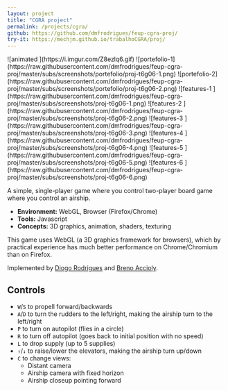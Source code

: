 ```yaml
---
layout: project
title: "CGRA project"
permalink: /projects/cgra/
github: https://github.com/dmfrodrigues/feup-cgra-proj/
try-it: https://mechjm.github.io/trabalhoCGRA/proj/
---
```


<div class="scroll" markdown="1">
![animated    ](https://i.imgur.com/Z8ezlq6.gif)
![portefolio-1](https://raw.githubusercontent.com/dmfrodrigues/feup-cgra-proj/master/subs/screenshots/portefolio/proj-t6g06-1.png)
![portefolio-2](https://raw.githubusercontent.com/dmfrodrigues/feup-cgra-proj/master/subs/screenshots/portefolio/proj-t6g06-2.png)
![features-1  ](https://raw.githubusercontent.com/dmfrodrigues/feup-cgra-proj/master/subs/screenshots/proj-t6g06-1.png)
![features-2  ](https://raw.githubusercontent.com/dmfrodrigues/feup-cgra-proj/master/subs/screenshots/proj-t6g06-2.png)
![features-3  ](https://raw.githubusercontent.com/dmfrodrigues/feup-cgra-proj/master/subs/screenshots/proj-t6g06-3.png)
![features-4  ](https://raw.githubusercontent.com/dmfrodrigues/feup-cgra-proj/master/subs/screenshots/proj-t6g06-4.png)
![features-5  ](https://raw.githubusercontent.com/dmfrodrigues/feup-cgra-proj/master/subs/screenshots/proj-t6g06-5.png)
![features-6  ](https://raw.githubusercontent.com/dmfrodrigues/feup-cgra-proj/master/subs/screenshots/proj-t6g06-6.png)
</div>

A simple, single-player game where you control two-player board game where you control an airship.

- **Environment:** WebGL, Browser (Firefox/Chrome)
- **Tools:** Javascript
- **Concepts:** 3D graphics, animation, shaders, texturing

This game uses WebGL (a 3D graphics framework for browsers), which by practical experience has much better performance on Chrome/Chromium than on Firefox.

Implemented by [Diogo Rodrigues](https://github.com/dmfrodrigues) and [Breno Accioly](https://github.com/BrenoAccioly).

## Controls

- `W`/`S` to propell forward/backwards
- `A`/`D` to turn the rudders to the left/right, making the airship turn to the left/right
- `P` to turn on autopilot (flies in a circle)
- `R` to turn off autopilot (goes back to initial position with no speed)
- `L` to drop supply (up to 5 supplies)
- `↑`/`↓` to raise/lower the elevators, making the airship turn up/down
- `C` to change views:
    - Distant camera
    - Airship camera with fixed horizon
    - Airship closeup pointing forward
